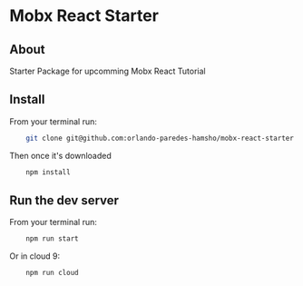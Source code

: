 # Mobx React Starter

## About ##

Starter Package for upcomming Mobx React Tutorial

## Install ##

From your terminal run:

```bash
    git clone git@github.com:orlando-paredes-hamsho/mobx-react-starter.git
```

Then once it's downloaded

```bash
    npm install
```

## Run the dev server ##

From your terminal run:

```bash
    npm run start 
```

Or in cloud 9:

```bash
    npm run cloud
```